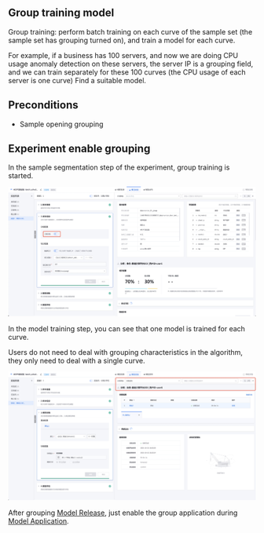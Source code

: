 Group training model
----
Group training: perform batch training on each curve of the sample set (the sample set has grouping turned on), and train a model for each curve.

For example, if a business has 100 servers, and now we are doing CPU usage anomaly detection on these servers, the server IP is a grouping field, and we can train separately for these 100 curves (the CPU usage of each server is one curve) Find a suitable model.

## Preconditions
- Sample opening grouping

## Experiment enable grouping
In the sample segmentation step of the experiment, group training is started.

![-w1919](media/16385153585800.jpg)

In the model training step, you can see that one model is trained for each curve.

Users do not need to deal with grouping characteristics in the algorithm, they only need to deal with a single curve.

![-w1917](media/16385163532597.jpg)

After grouping [Model Release](../release.md), just enable the group application during [Model Application](../serving/serving.md).